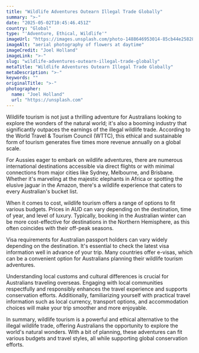 ```yaml
---
title: "Wildlife Adventures Outearn Illegal Trade Globally"
summary: ">-"
date: "2025-05-02T10:45:46.451Z"
country: "Global"
type: "'Adventure, Ethical, Wildlife'"
imageUrl: "https://images.unsplash.com/photo-1488646953014-85cb44e25828?q=80&w=1935&auto=format&fit=crop&ixlib=rb-4.0.3&ixid=M3wxMjA3fDB8MHxwaG90by1wYWdlfHx8fGVufDB8fHx8fA%3D%3D"
imageAlt: "aerial photography of flowers at daytime"
imageCredit: "Joel Holland"
imageLink: ">-"
slug: "wildlife-adventures-outearn-illegal-trade-globally"
metaTitle: "Wildlife Adventures Outearn Illegal Trade Globally"
metaDescription: ">-"
keywords: ""
originalTitle: ">-"
photographer:
  name: "Joel Holland"
  url: "https://unsplash.com"
---
```




Wildlife tourism is not just a thrilling adventure for Australians looking to explore the wonders of the natural world; it's also a booming industry that significantly outpaces the earnings of the illegal wildlife trade. According to the World Travel & Tourism Council (WTTC), this ethical and sustainable form of tourism generates five times more revenue annually on a global scale.

For Aussies eager to embark on wildlife adventures, there are numerous international destinations accessible via direct flights or with minimal connections from major cities like Sydney, Melbourne, and Brisbane. Whether it's marveling at the majestic elephants in Africa or spotting the elusive jaguar in the Amazon, there's a wildlife experience that caters to every Australian's bucket list.

When it comes to cost, wildlife tourism offers a range of options to fit various budgets. Prices in AUD can vary depending on the destination, time of year, and level of luxury. Typically, booking in the Australian winter can be more cost-effective for destinations in the Northern Hemisphere, as this often coincides with their off-peak seasons.

Visa requirements for Australian passport holders can vary widely depending on the destination. It's essential to check the latest visa information well in advance of your trip. Many countries offer e-visas, which can be a convenient option for Australians planning their wildlife tourism adventures.

Understanding local customs and cultural differences is crucial for Australians traveling overseas. Engaging with local communities respectfully and responsibly enhances the travel experience and supports conservation efforts. Additionally, familiarizing yourself with practical travel information such as local currency, transport options, and accommodation choices will make your trip smoother and more enjoyable.

In summary, wildlife tourism is a powerful and ethical alternative to the illegal wildlife trade, offering Australians the opportunity to explore the world's natural wonders. With a bit of planning, these adventures can fit various budgets and travel styles, all while supporting global conservation efforts.
